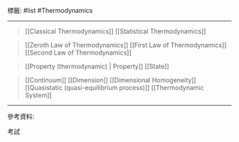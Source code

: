 標籤: #list #Thermodynamics 

---

> [[Classical Thermodynamics]]
> [[Statistical Thermodynamics]]

> [[Zeroth Law of Thermodynamics]]
> [[First Law of Thermodynamics]]
> [[Second Law of Thermodynamics]]

> [[Property (thermodynamic) | Property]]
> [[State]]

> [[Continuum]]
> [[Dimension]]
> [[Dimensional Homogeneity]]
> [[Quasistatic (quasi-equilibrium process)]]
> [[Thermodynamic System]]

---

參考資料:

考試